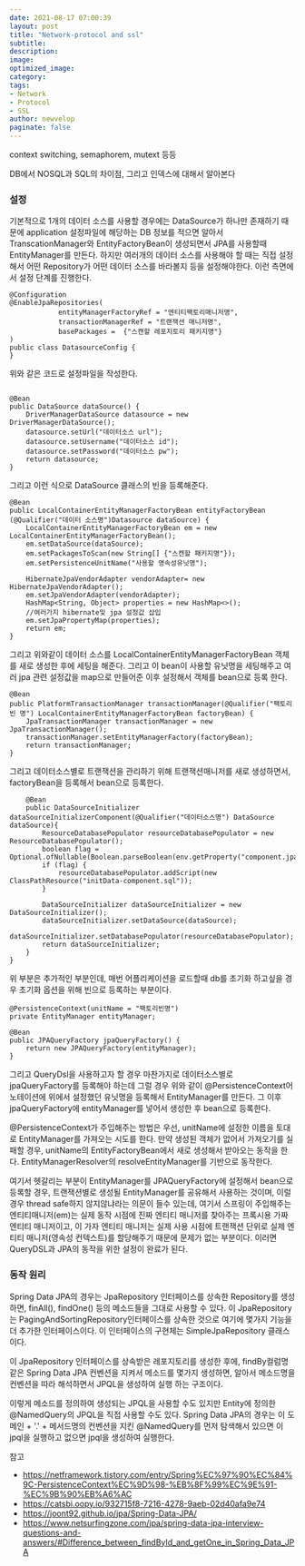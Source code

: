 ```yaml
---
date: 2021-08-17 07:00:39
layout: post
title: "Network-protocol and ssl"
subtitle:
description:
image:
optimized_image:
category:
tags:
- Network
- Protocol
- SSL
author: newvelop
paginate: false
---
```

context switching, semaphorem, mutext 등등








DB에서 NOSQL과 SQL의 차이점, 그리고 인덱스에 대해서 알아본다

### 설정
기본적으로 1개의 데이터 소스를 사용할 경우에는 DataSource가 하나만 존재하기 때문에 application 설정파일에 해당하는 DB 정보를 적으면 알아서 TranscationManager와 EntityFactoryBean이 생성되면서 JPA를 사용할때 EntityManager를 만든다. 하지만 여러개의 데이터 소스를 사용해야 할 때는 직접 설정해서 어떤 Repository가 어떤 데이터 소스를 바라볼지 등을 설정해야한다.  이런 측면에서 설정 단계를 진행한다.

```
@Configuration
@EnableJpaRepositories(
			entityManagerFactoryRef = "엔티티팩토리매니저명",
			transactionManagerRef = "트랜잭션 매니저명",
			basePackages =  {"스캔할 레포지토리 패키지명"}
)
public class DatasourceConfig {
}
```

위와 같은 코드로 설정파일을 작성한다.

```

@Bean
public DataSource dataSource() {
    DriverManagerDataSource datasource = new DriverManagerDataSource();
    datasource.setUrl("데이터소스 url");
    datasource.setUsername("데이터소스 id");
    datasource.setPassword("데이터소스 pw");
    return datasource;
}
```
그리고 이런 식으로 DataSource 클래스의 빈을 등록해준다.

```
@Bean
public LocalContainerEntityManagerFactoryBean entityFactoryBean (@Qualifier("데이터 소스명")Datasource dataSource) {
    LocalContainerEntityManagerFactoryBean em = new LocalContainerEntityManagerFactoryBean();
    em.setDataSource(dataSource);
    em.setPackagesToScan(new String[] {"스캔할 패키지명"});
    em.setPersistenceUnitName("사용할 영속성유닛명");
    
    HibernateJpaVendorAdapter vendorAdapter= new HibernateJpaVendorAdapter();
    em.setJpaVendorAdapter(vendorAdapter);
    HashMap<String, Object> properties = new HashMap<>();
    //여러가지 hibernate및 jpa 설정값 삽입
    em.setJpaPropertyMap(properties);
    return em;
}
```
그리고 위와같이 데이터 소스를 LocalContainerEntityManagerFactoryBean 객체를 새로 생성한 후에 세팅을 해준다. 그리고 이 bean이 사용할 유닛명을 세팅해주고 여러 jpa 관련 설정값을 map으로 만들어준 이후 설정해서 객체를 bean으로 등록 한다.

```
@Bean
public PlatformTransactionManager transactionManager(@Qualifier("팩토리 빈 명") LocalContainerEntityManagerFactoryBean factoryBean) {
    JpaTransactionManager transactionManager = new JpaTransactionManager();
    transactionManager.setEntityManagerFactory(factoryBean);
    return transactionManager;
}
```
그리고 데이터소스별로 트랜잭션을 관리하기 위해 트랜잭션매니저를 새로 생성하면서, factoryBean을 등록해서 bean으로 등록한다.

```
    @Bean
    public DataSourceInitializer dataSourceInitializerComponent(@Qualifier("데이터소스명") DataSource dataSource){
        ResourceDatabasePopulator resourceDatabasePopulator = new ResourceDatabasePopulator();
        boolean flag = Optional.ofNullable(Boolean.parseBoolean(env.getProperty("component.jpa.init"))).orElse(false);
        if (flag) {
            resourceDatabasePopulator.addScript(new ClassPathResource("initData-component.sql"));
        }

        DataSourceInitializer dataSourceInitializer = new DataSourceInitializer();
        dataSourceInitializer.setDataSource(dataSource);
        dataSourceInitializer.setDatabasePopulator(resourceDatabasePopulator);
        return dataSourceInitializer;
    }
}
```
위 부분은 추가적인 부분인데, 매번 어플리케이션을 로드할때 db를 초기화 하고싶을 경우 초기화 옵션을 위해 빈으로 등록하는 부분이다. 

```
@PersistenceContext(unitName = "팩토리빈명")
private EntityManager entityManager;

@Bean
public JPAQueryFactory jpaQueryFactory() {
    return new JPAQueryFactory(entityManager);
}
```
그리고 QueryDsl을 사용하고자 할 경우 마찬가지로 데이터소스별로 jpaQueryFactory를 등록해야 하는데 그럴 경우 위와 같이 @PersistenceContext어노테이션에 위에서 설정했던 유닛명을 등록해서 EntityManager를 만든다. 그 이후 jpaQueryFactory에 entityManager를 넣어서 생성한 후 bean으로 등록한다.

@PersistenceContext가 주입해주는 방법은 우선, unitName에 설정한 이름을 토대로 EntityManager를 가져오는 시도를 한다. 만약 생성된 객체가 없어서 가져오기를 실패할 경우, unitName의 EntityFactoryBean에서 새로 생성해서 받아오는 동작을 한다. EntityManagerResolver의 resolveEntityManager를 기반으로 동작한다.


여기서 헷갈리는 부분이 EntityManager를 JPAQueryFactory에 설정해서 bean으로 등록할 경우, 트랜잭션별로 생성될 EntityManager를 공유해서 사용하는 것이며, 이럴경우 thread safe하지 않지않냐라는 의문이 들수 있는데, 여기서 스프링이 주입해주는 엔티티매니저(em)는 실제 동작 시점에 진짜 엔티티 매니저를 찾아주는 프록시용 가짜 엔티티 매니저이고, 이 가자 엔티티 매니저는 실제 사용 시점에 트랜잭션 단위로 실제 엔티티 매니저(영속성 컨텍스트)를 할당해주기 때문에 문제가 없는 부분이다. 이러면 QueryDSL과 JPA의 동작을 위한 설정이 완료가 된다.

### 동작 원리
Spring Data JPA의 경우는 JpaRepository 인터페이스를 상속한 Repository를 생성하면, finAll(), findOne() 등의 메소드들을 그대로 사용할 수 있다. 이 JpaRepository는 PagingAndSortingRepository인터페이스를 상속한 것으로 여기에 몇가지 기능을 더 추가한 인터페이스이다. 이 인터페이스의 구현체는 SimpleJpaRepository 클래스이다.

이 JpaRepository 인터페이스를 상속받은 레포지토리를 생성한 후에, findBy컬럼명 같은 Spring Data JPA 컨벤션을 지켜서 메소드를 몇가지 생성하면, 알아서 메소드명을 컨벤션을 따라 해석하면서 JPQL을 생성하여 실행 하는 구조이다.

이렇게 메소드를 정의하여 생성되는 JPQL을 사용할 수도 있지만 Entity에 정의한 @NamedQuery의 JPQL을 직접 사용할 수도 있다. Spring Data JPA의 경우는 이 도메인 + '.' + 메서드명의 컨벤션을 지킨 @NamedQuery를 먼저 탐색해서 있으면 이 jpql을 실행하고 없으면 jpql을 생성하여 실행한다. 

참고
- https://netframework.tistory.com/entry/Spring%EC%97%90%EC%84%9C-PersistenceContext%EC%9D%98-%EB%8F%99%EC%9E%91-%EC%9B%90%EB%A6%AC
- https://catsbi.oopy.io/932715f8-7216-4278-9aeb-02d40afa9e74
- https://joont92.github.io/jpa/Spring-Data-JPA/
- https://www.netsurfingzone.com/jpa/spring-data-jpa-interview-questions-and-answers/#Difference_between_findById_and_getOne_in_Spring_Data_JPA